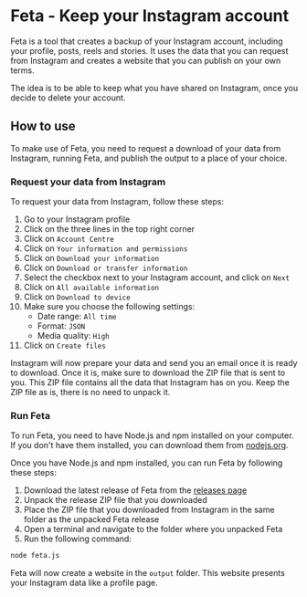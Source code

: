 # Feta - Keep your Instagram account

Feta is a tool that creates a backup of your Instagram account, including your profile, posts, reels and stories. It uses the data that you can request from Instagram and creates a website that you can publish on your own terms.

The idea is to be able to keep what you have shared on Instagram, once you decide to delete your account.

## How to use

To make use of Feta, you need to request a download of your data from Instagram, running Feta, and publish the output to a place of your choice.

### Request your data from Instagram

To request your data from Instagram, follow these steps:

1. Go to your Instagram profile
2. Click on the three lines in the top right corner
3. Click on `Account Centre`
4. Click on `Your information and permissions`
5. Click on `Download your information`
6. Click on `Download or transfer information`
7. Select the checkbox next to your Instagram account, and click on `Next`
8. Click on `All available information`
9. Click on `Download to device`
10. Make sure you choose the following settings:
    - Date range: `All time`
    - Format: `JSON`
    - Media quality: `High`
11. Click on `Create files`

Instagram will now prepare your data and send you an email once it is ready to download. Once it is, make sure to download the ZIP file that is sent to you. This ZIP file contains all the data that Instagram has on you. Keep the ZIP file as is, there is no need to unpack it.

### Run Feta

To run Feta, you need to have Node.js and npm installed on your computer. If you don't have them installed, you can download them from [nodejs.org](https://nodejs.org/).

Once you have Node.js and npm installed, you can run Feta by following these steps:

1. Download the latest release of Feta from the [releases page](TODO)
2. Unpack the release ZIP file that you downloaded
3. Place the ZIP file that you downloaded from Instagram in the same folder as the unpacked Feta release
4. Open a terminal and navigate to the folder where you unpacked Feta
5. Run the following command:

```bash
node feta.js
```

Feta will now create a website in the `output` folder. This website presents your Instagram data like a profile page.